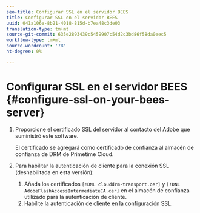 ```yaml
---
seo-title: Configurar SSL en el servidor BEES
title: Configurar SSL en el servidor BEES
uuid: 041a106e-8b21-4018-815d-b7ea48c3de03
translation-type: tm+mt
source-git-commit: 635e2893439c5459907c54d2c3bd86f58da0eec5
workflow-type: tm+mt
source-wordcount: '78'
ht-degree: 0%

---
```



# Configurar SSL en el servidor BEES {#configure-ssl-on-your-bees-server}

1. Proporcione el certificado SSL del servidor al contacto del Adobe que suministró este software.

   El certificado se agregará como certificado de confianza al almacén de confianza de DRM de Primetime Cloud.
1. Para habilitar la autenticación de cliente para la conexión SSL (deshabilitada en esta versión):
   1. Añada los certificados `[!DNL clouddrm-transport.cer]` y `[!DNL AdobeFlashAccessIntermediateCA.cer]` en el almacén de confianza utilizado para la autenticación de cliente.
   1. Habilite la autenticación de cliente en la configuración SSL.
